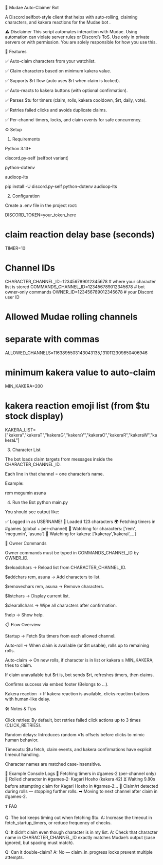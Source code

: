 🎲 Mudae Auto-Claimer Bot

A Discord selfbot-style client that helps with auto-rolling, claiming characters, and kakera reactions for the Mudae bot
.

⚠️ Disclaimer
This script automates interaction with Mudae. Using automation can violate server rules or Discord’s ToS. Use only in private servers or with permission. You are solely responsible for how you use this.

🚀 Features

✅ Auto-claim characters from your watchlist.

✅ Claim characters based on minimum kakera value.

✅ Supports $rt flow (auto uses $rt when claim is locked).

✅ Auto-reacts to kakera buttons (with optional confirmation).

✅ Parses $tu for timers (claim, rolls, kakera cooldown, $rt, daily, vote).

✅ Retries failed clicks and avoids duplicate claims.

✅ Per-channel timers, locks, and claim events for safe concurrency.

⚙️ Setup
1. Requirements

Python 3.13+

discord.py-self
 (selfbot variant)

python-dotenv

audioop-lts

pip install -U discord.py-self python-dotenv audioop-lts

2. Configuration

Create a .env file in the project root:

DISCORD_TOKEN=your_token_here

# claim reaction delay base (seconds)
TIMER=10

# Channel IDs
CHARACTER_CHANNEL_ID=123456789012345678   # where your character list is stored
COMMANDS_CHANNEL_ID=123456789012345678   # bot owner-only commands
OWNER_ID=123456789012345678              # your Discord user ID

# Allowed Mudae rolling channels
# separate with commas
ALLOWED_CHANNELS=1163895503143043135,1310112309850406946

# minimum kakera value to auto-claim
MIN_KAKERA=200

# kakera reaction emoji list (from $tu stock display)
KAKERA_LIST=["kakera","kakeraT","kakeraG","kakeraY","kakeraO","kakeraR","kakeraW","kakeraL"]

3. Character List

The bot loads claim targets from messages inside the CHARACTER_CHANNEL_ID.

Each line in that channel = one character’s name.

Example:

rem
megumin
asuna

4. Run the Bot
python main.py


You should see output like:

✅ Logged in as USERNAME!
📜 Loaded 123 characters
🌍 Fetching timers in #games (global + per-channel)
🎯 Watching for characters: ['rem', 'megumin', 'asuna']
💠 Watching for kakera: ['kakeray','kakeral',...]

🔑 Owner Commands

Owner commands must be typed in COMMANDS_CHANNEL_ID by OWNER_ID.

$reloadchars → Reload list from CHARACTER_CHANNEL_ID.

$addchars rem, asuna → Add characters to list.

$removechars rem, asuna → Remove characters.

$listchars → Display current list.

$clearallchars → Wipe all characters after confirmation.

!help → Show help.

📋 Flow Overview

Startup → Fetch $tu timers from each allowed channel.

Auto-roll → When claim is available (or $rt usable), rolls up to remaining rolls.

Auto-claim → On new rolls, if character is in list or kakera ≥ MIN_KAKERA, tries to claim.

If claim unavailable but $rt is, bot sends $rt, refreshes timers, then claims.

Confirms success via embed footer (Belongs to ...).

Kakera reaction → If kakera reaction is available, clicks reaction buttons with human-like delay.

🛠️ Notes & Tips

Click retries: By default, bot retries failed click actions up to 3 times (CLICK_RETRIES).

Random delays: Introduces random ±1s offsets before clicks to mimic human behavior.

Timeouts: $tu fetch, claim events, and kakera confirmations have explicit timeout handling.

Character names are matched case-insensitive.

🧩 Example Console Logs
📡 Fetching timers in #games-2 (per-channel only)
🎲 Rolled character in #games-2: Kagari Hosho (kakera 42)
⏳ Waiting 9.80s before attempting claim for Kagari Hosho in #games-2...
🛑 Claim/rt detected during rolls — stopping further rolls.
➡ Moving to next channel after claim in #games-2.

❓ FAQ

Q: The bot keeps timing out when fetching $tu.
A: Increase the timeout in fetch_startup_timers, or reduce frequency of checks.

Q: It didn’t claim even though character is in my list.
A: Check that character name in CHARACTER_CHANNEL_ID exactly matches Mudae’s output (case ignored, but spacing must match).

Q: Can it double-claim?
A: No — claim_in_progress locks prevent multiple attempts.